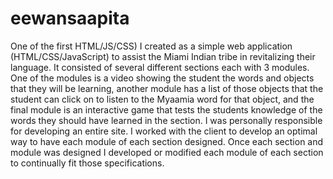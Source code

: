 # eewansaapita
One of the first HTML/JS/CSS) I created as a simple web application (HTML/CSS/JavaScript) to assist the Miami Indian tribe in revitalizing their language. It consisted of several different sections each with 3 modules. One of the modules is a video showing the student the words and objects that they will be learning, another module has a list of those objects that the student can click on to listen to the Myaamia word for that object, and the final module is an interactive game that tests the students knowledge of the words they should have learned in the section. I was personally responsible for developing an entire site. I worked with the client to develop an optimal way to have each module of each section designed. Once each section and module was designed I developed or modified each module of each section to continually fit those specifications.
